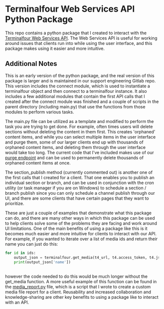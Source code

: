 # Terminalfour Web Services API Python Package

This repo contains a python package that I created to interact with the [Terminalfour Web Services API](https://docs.terminalfour.com/documentation/developer-resources/up-and-running-with-the-web-services-api/). The Web Services API is useful for working around issues that clients run into while using the user interface, and this package makes using it easier and more intuitive.

## Additional Notes
This is an early version of the python package, and the real version of this package is larger and is maintained in our support engineering Gitlab repo. This version includes the connect module, which is used to instantiate a terminalfour object and then connect to a terminalfour instance. It also includes a few additional modules that contain the first API calls that I created after the connect module was finished and a couple of scripts in the parent directory (including main.py) that use the functions from those modules to perform various tasks.

The main.py file can be utilized as a template and modified to perform the task you are trying to get done. For example, often times users will delete sections without deleting the content in them first. This creates 'orphaned' content items, and while you can select multiple items in the user interface and purge them, some of our larger clients end up with thousands of orphaned content items, and deleting them through the user interface would take too long. The current code that I've included makes use of our [purge endpoint](https://webapi.terminalfour.com/new/#/Content/purgeContent) and can be used to permanently delete thousands of orphaned content items at once.

The section_publish method (currently commented out) is another one of the first calls that I created for a client. That one enables you to publish an individual section or branch, and can be used in conjunction with the cron utility (or task manager if you are on Windows) to schedule a section / branch publish since you can only schedule a channel publish through our UI, and there are some clients that have certain pages that they want to prioritize.

These are just a couple of examples that demonstrate what this package can do, and there are many other ways in which this package can be used to help clients solve some of the problems they are facing and work around UI limitations. One of the main benefits of using a package like this is it becomes much easier and more intuitive for clients to interact with our API. For example, if you wanted to iterate over a list of media ids and return their name you can just do this:
```python
for id in ids:
	output_json = terminalfour.get_media(t4_url, t4.access_token, t4.jsession_id, id)  
	print(output_json['name'])
```
\
however the code needed to do this would be much longer without the get_media function. A more useful example of this function can be found in the [media_report.py](https://github.com/bjohnson11719/Terminalfour-API-Client/blob/main/media_report.py) file, which is a script that I wrote to create a custom media file report for a client. Reusability and increased collaboration and knowledge-sharing are other key benefits to using a package like to interact with an API.